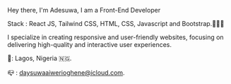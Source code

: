 Hey there, I'm Adesuwa,
I am a Front-End Developer
 
Stack :  React JS, Tailwind CSS,  HTML, CSS, Javascript and Bootstrap.👩🏽‍💻 

I specialize in creating responsive and user-friendly websites, focusing on delivering high-quality and interactive user experiences. 

📍: Lagos, Nigeria 🇳🇬.

📪 : daysuwaaiwerioghene@icloud.com.
<!--- 
Aiwerioghene/Aiwerioghene is a ✨ special ✨ repository because its `README.md` (this file) appears on your GitHub profile.
You can click the Preview link to take a look at your changes
--->

